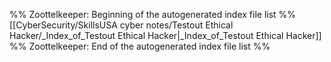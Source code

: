 %% Zoottelkeeper: Beginning of the autogenerated index file list  %%
 [[CyberSecurity/SkillsUSA cyber notes/Testout Ethical Hacker/_Index_of_Testout Ethical Hacker|_Index_of_Testout Ethical Hacker]]
%% Zoottelkeeper: End of the autogenerated index file list  %%
